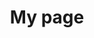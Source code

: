 ---
# Page title
title: My page
# Page type - we want a landing page (such as a homepage)
type: landing

# Your landing page sections - add as many different content blocks as you like
sections:
  # A section to display blog posts
  - block: collection
    id: section-1
    content:
      count: 0
      title: Published articles
      text: I mainly work on dimension reduction questions in link with the SIR and the PLS approaches. Recently I started to explore its applications to the context of extremes.
      # Display content from the `content/publication/` folder
      filters:
        folders:
          - publication
    design:
      # Choose how many columns the section has. Valid values: '1' or '2'.
      columns: '1'
      view: citation
---